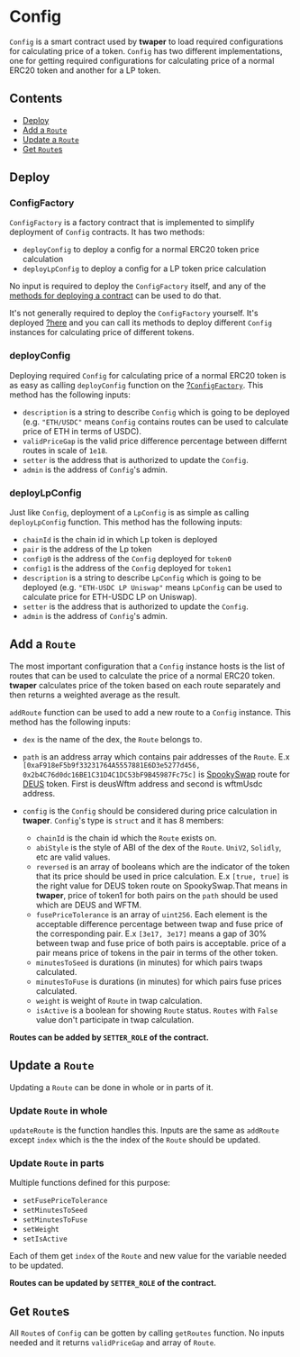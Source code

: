 # Config

`Config` is a smart contract used by **twaper** to load required configurations for calculating price of a token. `Config` has two different implementations, one for getting required configurations for calculating price of a normal ERC20 token and another for a LP token.

## Contents

- [Deploy](#deploy)
- [Add a `Route`](#add-a-route)
- [Update a `Route`](#update-a-route)
- [Get `Route`s](#get-routes)

## Deploy

### ConfigFactory

`ConfigFactory` is a factory contract that is implemented to simplify deployment of `Config` contracts. It has two methods:

- `deployConfig` to deploy a config for a normal ERC20 token price calculation
- `deployLpConfig` to deploy a config for a LP token price calculation

No input is required to deploy the `ConfigFactory` itself, and any of the [methods for deploying a contract](https://ethereum.org/en/developers/docs/smart-contracts/deploying/#:~:text=To%20deploy%20a%20smart%20contract,contract%20without%20specifying%20any%20recipient.) can be used to do that.

It's not generally required to deploy the `ConfigFactory` yourself. It's deployed [?here](https://ftmscan.com/) and you can call its methods to deploy different `Config` instances for calculating price of different tokens.

### deployConfig

Deploying required `Config` for calculating price of a normal ERC20 token is as easy as calling `deployConfig` function on the [?`ConfigFactory`](https://ftmscan.com/). This method has the following inputs:

- `description` is a string to describe `Config` which is going to be deployed (e.g. `"ETH/USDC"` means `Config` contains routes can be used to calculate price of ETH in terms of USDC).
- `validPriceGap`  is the valid price difference percentage between differnt routes in scale of `1e18`.
- `setter` is the address that is authorized to update the `Config`.
- `admin` is the address of `Config`'s admin.

### deployLpConfig

Just like `Config`, deployment of a `LpConfig` is as simple as calling `deployLpConfig` function. This method has the following inputs:

- `chainId` is the chain id in which Lp token is deployed
- `pair` is the address of the Lp token
- `config0` is the address of the `Config` deployed for `token0`
- `config1` is the address of the `Config` deployed for `token1`
- `description` is a string to describe `LpConfig` which is going to be deployed (e.g. `"ETH-USDC LP Uniswap"` means `LpConfig` can be used to calculate price for ETH-USDC LP on Uniswap).
- `setter` is the address that is authorized to update the `Config`.
- `admin` is the address of `Config`'s admin.

## Add a `Route`

The most important configuration that a `Config` instance hosts is the list of routes that can be used to calculate the price of a normal ERC20 token. 
**twaper** calculates price of the token based on each route separately and then returns a weighted average as the result.

`addRoute` function can be used to add a new route to a `Config` instance. This method has the following inputs:

- `dex` is the name of the dex, the `Route` belongs to.
- `path` is an address array which contains pair addresses of the `Route`. E.x `[0xaF918eF5b9f33231764A5557881E6D3e5277d456, 0x2b4C76d0dc16BE1C31D4C1DC53bF9B45987Fc75c]` is [SpookySwap](https://spooky.fi/#/) route for [DEUS](https://deus.finance/) token. First is deusWftm address and second is wftmUsdc address.
- `config` is the `Config` should be considered during price calculation in **twaper**. `Config`'s type is `struct` and it has 8 members:

  - `chainId` is the chain id which the `Route` exists on.
  - `abiStyle` is the style of ABI of the dex of the `Route`. `UniV2`, `Solidly`, etc are valid values.
  - `reversed` is an array of booleans which are the indicator of the token that its price should be used in price calculation. E.x `[true, true]` is the right value for DEUS token route on SpookySwap.That means in **twaper**, price of token1 for both pairs on the `path` should be used which are DEUS and WFTM.
  - `fusePriceTolerance` is an array of `uint256`. Each element is the acceptable difference percentage between twap and fuse price of the corresponding pair. E.x `[3e17, 3e17]` means a gap of 30% between twap and fuse price of both pairs is acceptable. price of a pair means price of tokens in the pair in terms of the other token.
  - `minutesToSeed` is durations (in minutes) for which pairs twaps calculated.
  - `minutesToFuse` is durations (in minutes) for which pairs fuse prices calculated.
  - `weight` is weight of `Route` in twap calculation.
  - `isActive` is a boolean for showing `Route` status. `Routes` with `False` value don't participate in twap calculation.

**Routes can be added by `SETTER_ROLE` of the contract.**

## Update a `Route`

Updating a `Route` can be done in whole or in parts of it.

### Update `Route` in whole

`updateRoute` is the function handles this. Inputs are the same as `addRoute` except `index` which is the the index of the `Route` should be updated.

### Update `Route` in parts

Multiple functions defined for this purpose:

- `setFusePriceTolerance`
- `setMinutesToSeed`
- `setMinutesToFuse`
- `setWeight`
- `setIsActive`

Each of them get `index` of the `Route` and new value for the variable needed to be updated.

**Routes can be updated by `SETTER_ROLE` of the contract.**

## Get `Route`s

All `Route`s of `Config` can be gotten by calling `getRoutes` function. No inputs needed and it returns `validPriceGap` and array of `Route`.
